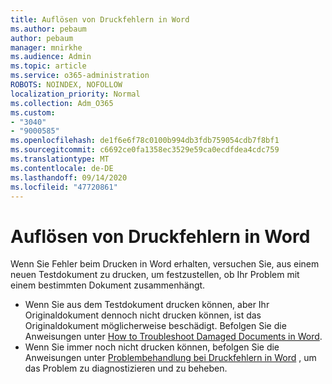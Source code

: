 ```yaml
---
title: Auflösen von Druckfehlern in Word
ms.author: pebaum
author: pebaum
manager: mnirkhe
ms.audience: Admin
ms.topic: article
ms.service: o365-administration
ROBOTS: NOINDEX, NOFOLLOW
localization_priority: Normal
ms.collection: Adm_O365
ms.custom:
- "3040"
- "9000585"
ms.openlocfilehash: de1f6e6f78c0100b994db3fdb759054cdb7f8bf1
ms.sourcegitcommit: c6692ce0fa1358ec3529e59ca0ecdfdea4cdc759
ms.translationtype: MT
ms.contentlocale: de-DE
ms.lasthandoff: 09/14/2020
ms.locfileid: "47720861"
---
```

# <a name="resolving-print-failures-in-word"></a>Auflösen von Druckfehlern in Word

Wenn Sie Fehler beim Drucken in Word erhalten, versuchen Sie, aus einem neuen Testdokument zu drucken, um festzustellen, ob Ihr Problem mit einem bestimmten Dokument zusammenhängt.

- Wenn Sie aus dem Testdokument drucken können, aber Ihr Originaldokument dennoch nicht drucken können, ist das Originaldokument möglicherweise beschädigt. Befolgen Sie die Anweisungen unter [How to Troubleshoot Damaged Documents in Word](https://docs.microsoft.com/office/troubleshoot/word/damaged-documents-in-word#update-microsoft-office-and-windows).
- Wenn Sie immer noch nicht drucken können, befolgen Sie die Anweisungen unter [Problembehandlung bei Druckfehlern in Word](https://docs.microsoft.com/office/troubleshoot/word/print-failures-in-word) , um das Problem zu diagnostizieren und zu beheben.
